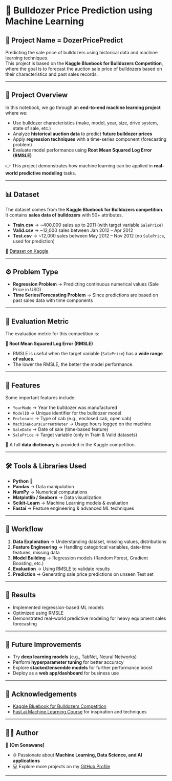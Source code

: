 # 🚜 Bulldozer Price Prediction using Machine Learning  
## 🚜 Project Name = DozerPricePredict

Predicting the sale price of bulldozers using historical data and machine learning techniques.  
This project is based on the **Kaggle Bluebook for Bulldozers Competition**, where the goal is to forecast the auction sale price of bulldozers based on their characteristics and past sales records.  
 
---   
  
## 📖 Project Overview      
 
In this notebook, we go through an **end-to-end machine learning project** where we:       
- Use bulldozer characteristics (make, model, year, size, drive system, state of sale, etc.)   
- Analyze **historical auction data** to predict **future bulldozer prices**  
- Apply **regression techniques** with a time-series component (forecasting problem)   
- Evaluate model performance using **Root Mean Squared Log Error (RMSLE)**  

👉 This project demonstrates how machine learning can be applied in **real-world predictive modeling** tasks.  

---

## 📊 Dataset  

The dataset comes from the **Kaggle Bluebook for Bulldozers competition**. It contains **sales data of bulldozers** with 50+ attributes.  

- **Train.csv** → ~400,000 sales up to 2011 (with target variable `SalePrice`)  
- **Valid.csv** → ~12,000 sales between Jan 2012 – Apr 2012  
- **Test.csv** → ~12,000 sales between May 2012 – Nov 2012 (no `SalePrice`, used for prediction)  

🔗 [Dataset on Kaggle](https://www.kaggle.com/c/bluebook-for-bulldozers/data)  

---

## ⚙️ Problem Type  

- **Regression Problem** → Predicting continuous numerical values (Sale Price in USD)  
- **Time Series/Forecasting Problem** → Since predictions are based on past sales data with time components  

---

## 🧮 Evaluation Metric  

The evaluation metric for this competition is:  

**📌 Root Mean Squared Log Error (RMSLE)**  

- RMSLE is useful when the target variable (`SalePrice`) has a **wide range of values**.  
- The lower the RMSLE, the better the model performance.  

---

## 🔑 Features  

Some important features include:  

- `YearMade` → Year the bulldozer was manufactured  
- `ModelID` → Unique identifier for the bulldozer model  
- `Enclosure` → Type of cab (e.g., enclosed cab, open cab)  
- `MachineHoursCurrentMeter` → Usage hours logged on the machine  
- `SaleDate` → Date of sale (time-based feature)  
- `SalePrice` → Target variable (only in Train & Valid datasets)  

📌 A full **data dictionary** is provided in the Kaggle competition.  

---

## 🛠️ Tools & Libraries Used  

- **Python** 🐍  
- **Pandas** → Data manipulation  
- **NumPy** → Numerical computations  
- **Matplotlib / Seaborn** → Data visualization  
- **Scikit-Learn** → Machine Learning models & evaluation  
- **Fastai** → Feature engineering & advanced ML techniques  

---

## 🚀 Workflow  

1. **Data Exploration** → Understanding dataset, missing values, distributions  
2. **Feature Engineering** → Handling categorical variables, date-time features, missing data  
3. **Model Building** → Regression models (Random Forest, Gradient Boosting, etc.)  
4. **Evaluation** → Using RMSLE to validate results  
5. **Prediction** → Generating sale price predictions on unseen Test set  

---

## 📌 Results  

- Implemented regression-based ML models  
- Optimized using RMSLE  
- Demonstrated real-world predictive modeling for heavy equipment sales forecasting  

---

## 🔮 Future Improvements  

- Try **deep learning models** (e.g., TabNet, Neural Networks)  
- Perform **hyperparameter tuning** for better accuracy  
- Explore **stacked/ensemble models** for further performance boost  
- Deploy as a **web app/dashboard** for business use  

---

## 🙌 Acknowledgements  

- [Kaggle Bluebook for Bulldozers Competition](https://www.kaggle.com/c/bluebook-for-bulldozers)  
- [Fast.ai Machine Learning Course](https://course.fast.ai/ml) for inspiration and techniques  

---

## 🧑‍💻 Author  

👤 **[Om Sonawane]**  
- 🌐 Passionate about **Machine Learning, Data Science, and AI applications**  
- 💻 Explore more projects on my [GitHub Profile](https://github.com/OmSonawane-360)  

---
